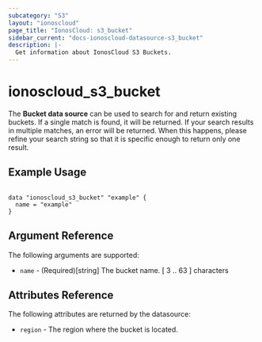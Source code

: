 ```yaml
---
subcategory: "S3"
layout: "ionoscloud"
page_title: "IonosCloud: s3_bucket"
sidebar_current: "docs-ionoscloud-datasource-s3_bucket"
description: |-
  Get information about IonosCloud S3 Buckets.
---
```


# ionoscloud_s3_bucket

The **Bucket data source** can be used to search for and return existing buckets.
If a single match is found, it will be returned. If your search results in multiple matches, an error will be returned.
When this happens, please refine your search string so that it is specific enough to return only one result.

## Example Usage

```hcl

data "ionoscloud_s3_bucket" "example" {
  name = "example"
}

```

## Argument Reference

The following arguments are supported:

- `name` - (Required)[string] The bucket name. [ 3 .. 63 ] characters

## Attributes Reference

The following attributes are returned by the datasource:

- `region` - The region where the bucket is located.
